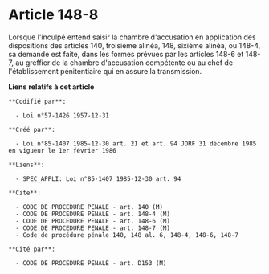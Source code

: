 # Article 148-8

Lorsque l'inculpé entend saisir la chambre d'accusation en application des dispositions des articles 140, troisième alinéa,
148, sixième alinéa, ou 148-4, sa demande est faite, dans les formes prévues par les articles 148-6 et 148-7, au greffier de
la chambre d'accusation compétente ou au chef de l'établissement pénitentiaire qui en assure la transmission.

**Liens relatifs à cet article**

	**Codifié par**:

	  - Loi n°57-1426 1957-12-31

	**Créé par**:

	  - Loi n°85-1407 1985-12-30 art. 21 et art. 94 JORF 31 décembre 1985 en vigueur le 1er février 1986

	**Liens**:

	  - SPEC_APPLI: Loi n°85-1407 1985-12-30 art. 94

	**Cite**:

	  - CODE DE PROCEDURE PENALE - art. 140 (M)
	  - CODE DE PROCEDURE PENALE - art. 148-4 (M)
	  - CODE DE PROCEDURE PENALE - art. 148-6 (M)
	  - CODE DE PROCEDURE PENALE - art. 148-7 (M)
	  - Code de procédure pénale 140, 148 al. 6, 148-4, 148-6, 148-7

	**Cité par**:

	  - CODE DE PROCEDURE PENALE - art. D153 (M)
